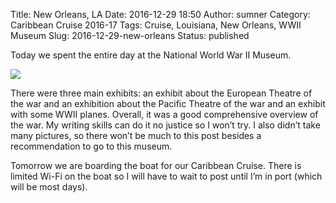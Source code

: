 Title: New Orleans, LA
Date: 2016-12-29 18:50
Author: sumner
Category: Caribbean Cruise 2016-17
Tags: Cruise, Louisiana, New Orleans, WWII Museum
Slug: 2016-12-29-new-orleans
Status: published

Today we spent the entire day at the National World War II Museum.

[![]({static}/images/carribean-cruise/wwii-museum.jpg)]({static}/images/carribean-cruise/wwii-museum.jpg)

There were three main exhibits: an exhibit about the European Theatre of the war
and an exhibition about the Pacific Theatre of the war and an exhibit with some
WWII planes. Overall, it was a good comprehensive overview of the war. My
writing skills can do it no justice so I won’t try. I also didn’t take many
pictures, so there won’t be much to this post besides a recommendation to go to
this museum.

Tomorrow we are boarding the boat for our Caribbean Cruise. There is limited
Wi-Fi on the boat so I will have to wait to post until I’m in port (which will
be most days).
